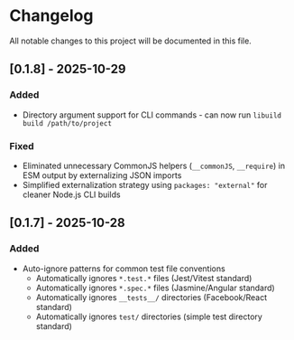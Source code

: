# Changelog

All notable changes to this project will be documented in this file.

## [0.1.8] - 2025-10-29

### Added
- Directory argument support for CLI commands - can now run `libuild build /path/to/project`

### Fixed  
- Eliminated unnecessary CommonJS helpers (`__commonJS`, `__require`) in ESM output by externalizing JSON imports
- Simplified externalization strategy using `packages: "external"` for cleaner Node.js CLI builds

## [0.1.7] - 2025-10-28

### Added
- Auto-ignore patterns for common test file conventions
  - Automatically ignores `*.test.*` files (Jest/Vitest standard)
  - Automatically ignores `*.spec.*` files (Jasmine/Angular standard)
  - Automatically ignores `__tests__/` directories (Facebook/React standard)
  - Automatically ignores `test/` directories (simple test directory standard)